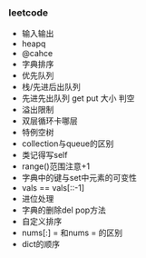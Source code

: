 ### leetcode
- 输入输出
- heapq
- @cahce
- 字典排序
- 优先队列
- 栈/先进后出队列
- 先进先出队列
  get put 大小 判空
- 溢出限制
- 双层循环卡哪层
- 特例空树
- collection与queue的区别 
- 类记得写self
- range()范围注意+1
- 字典中的键与set中元素的可变性
- vals == vals[::-1]
- 进位处理
- 字典的删除del pop方法
- 自定义排序
- nums[:] = 和nums = 的区别
- dict的顺序